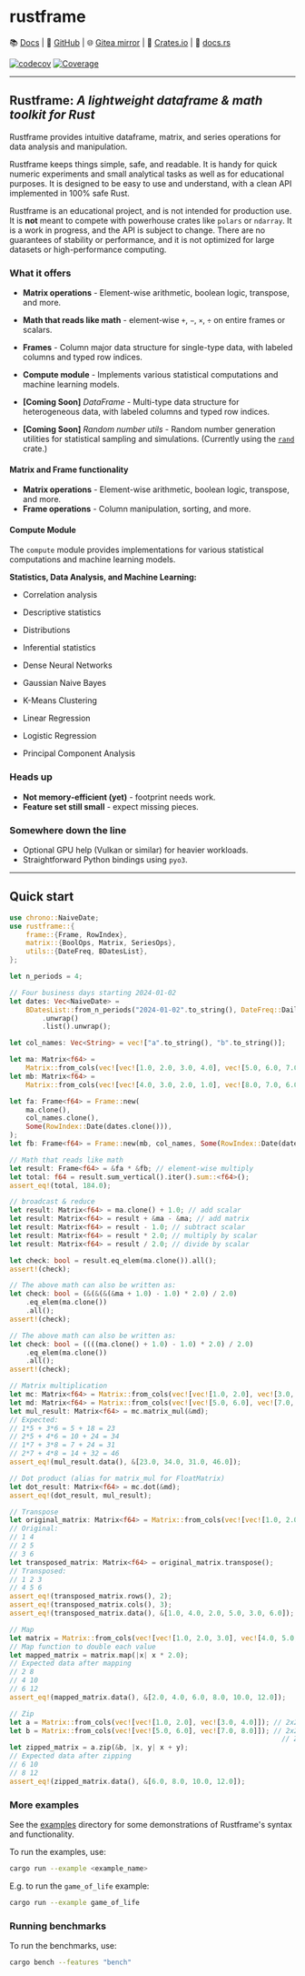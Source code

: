 # rustframe

<!-- # <img align="center" alt="Rustframe" src=".github/rustframe_logo.png" height="50px" /> rustframe -->

<!-- though the centre tag doesn't work as it would noramlly, it achieves the desired effect -->

📚 [Docs](https://magnus167.github.io/rustframe/) | 🐙 [GitHub](https://github.com/Magnus167/rustframe) | 🌐 [Gitea mirror](https://gitea.nulltech.uk/Magnus167/rustframe) | 🦀 [Crates.io](https://crates.io/crates/rustframe) | 🔖 [docs.rs](https://docs.rs/rustframe/latest/rustframe/)

<!-- [![Last commit](https://img.shields.io/endpoint?url=https://magnus167.github.io/rustframe/rustframe/last-commit-date.json)](https://github.com/Magnus167/rustframe) -->

[![codecov](https://codecov.io/gh/Magnus167/rustframe/graph/badge.svg?token=J7ULJEFTVI)](https://codecov.io/gh/Magnus167/rustframe)
[![Coverage](https://img.shields.io/endpoint?url=https://magnus167.github.io/rustframe/docs/tarpaulin-badge.json)](https://magnus167.github.io/rustframe/docs/tarpaulin-report.html)

---

## Rustframe: _A lightweight dataframe & math toolkit for Rust_

Rustframe provides intuitive dataframe, matrix, and series operations for data analysis and manipulation.

Rustframe keeps things simple, safe, and readable. It is handy for quick numeric experiments and small analytical tasks as well as for educational purposes. It is designed to be easy to use and understand, with a clean API implemented in 100% safe Rust.

Rustframe is an educational project, and is not intended for production use. It is **not** meant to compete with powerhouse crates like `polars` or `ndarray`. It is a work in progress, and the API is subject to change. There are no guarantees of stability or performance, and it is not optimized for large datasets or high-performance computing.

### What it offers

- **Matrix operations** - Element-wise arithmetic, boolean logic, transpose, and more.
- **Math that reads like math** - element‑wise `+`, `−`, `×`, `÷` on entire frames or scalars.
- **Frames** - Column major data structure for single-type data, with labeled columns and typed row indices.
- **Compute module** - Implements various statistical computations and machine learning models.

- **[Coming Soon]** _DataFrame_ - Multi-type data structure for heterogeneous data, with labeled columns and typed row indices.

- **[Coming Soon]** _Random number utils_ - Random number generation utilities for statistical sampling and simulations. (Currently using the [`rand`](https://crates.io/crates/rand) crate.)

#### Matrix and Frame functionality

- **Matrix operations** - Element-wise arithmetic, boolean logic, transpose, and more.
- **Frame operations** - Column manipulation, sorting, and more.

#### Compute Module

The `compute` module provides implementations for various statistical computations and machine learning models.

**Statistics, Data Analysis, and Machine Learning:**

- Correlation analysis
- Descriptive statistics
- Distributions
- Inferential statistics

- Dense Neural Networks
- Gaussian Naive Bayes
- K-Means Clustering
- Linear Regression
- Logistic Regression
- Principal Component Analysis

### Heads up

- **Not memory‑efficient (yet)** - footprint needs work.
- **Feature set still small** - expect missing pieces.

### Somewhere down the line

- Optional GPU help (Vulkan or similar) for heavier workloads.
- Straightforward Python bindings using `pyo3`.

---

## Quick start

```rust
use chrono::NaiveDate;
use rustframe::{
    frame::{Frame, RowIndex},
    matrix::{BoolOps, Matrix, SeriesOps},
    utils::{DateFreq, BDatesList},
};

let n_periods = 4;

// Four business days starting 2024‑01‑02
let dates: Vec<NaiveDate> =
    BDatesList::from_n_periods("2024-01-02".to_string(), DateFreq::Daily, n_periods)
        .unwrap()
        .list().unwrap();

let col_names: Vec<String> = vec!["a".to_string(), "b".to_string()];

let ma: Matrix<f64> =
    Matrix::from_cols(vec![vec![1.0, 2.0, 3.0, 4.0], vec![5.0, 6.0, 7.0, 8.0]]);
let mb: Matrix<f64> =
    Matrix::from_cols(vec![vec![4.0, 3.0, 2.0, 1.0], vec![8.0, 7.0, 6.0, 5.0]]);

let fa: Frame<f64> = Frame::new(
    ma.clone(),
    col_names.clone(),
    Some(RowIndex::Date(dates.clone())),
);
let fb: Frame<f64> = Frame::new(mb, col_names, Some(RowIndex::Date(dates)));

// Math that reads like math
let result: Frame<f64> = &fa * &fb; // element‑wise multiply
let total: f64 = result.sum_vertical().iter().sum::<f64>();
assert_eq!(total, 184.0);

// broadcast & reduce
let result: Matrix<f64> = ma.clone() + 1.0; // add scalar
let result: Matrix<f64> = result + &ma - &ma; // add matrix
let result: Matrix<f64> = result - 1.0; // subtract scalar
let result: Matrix<f64> = result * 2.0; // multiply by scalar
let result: Matrix<f64> = result / 2.0; // divide by scalar

let check: bool = result.eq_elem(ma.clone()).all();
assert!(check);

// The above math can also be written as:
let check: bool = (&(&(&(&ma + 1.0) - 1.0) * 2.0) / 2.0)
    .eq_elem(ma.clone())
    .all();
assert!(check);

// The above math can also be written as:
let check: bool = ((((ma.clone() + 1.0) - 1.0) * 2.0) / 2.0)
    .eq_elem(ma.clone())
    .all();
assert!(check);

// Matrix multiplication
let mc: Matrix<f64> = Matrix::from_cols(vec![vec![1.0, 2.0], vec![3.0, 4.0]]);
let md: Matrix<f64> = Matrix::from_cols(vec![vec![5.0, 6.0], vec![7.0, 8.0]]);
let mul_result: Matrix<f64> = mc.matrix_mul(&md);
// Expected:
// 1*5 + 3*6 = 5 + 18 = 23
// 2*5 + 4*6 = 10 + 24 = 34
// 1*7 + 3*8 = 7 + 24 = 31
// 2*7 + 4*8 = 14 + 32 = 46
assert_eq!(mul_result.data(), &[23.0, 34.0, 31.0, 46.0]);

// Dot product (alias for matrix_mul for FloatMatrix)
let dot_result: Matrix<f64> = mc.dot(&md);
assert_eq!(dot_result, mul_result);

// Transpose
let original_matrix: Matrix<f64> = Matrix::from_cols(vec![vec![1.0, 2.0, 3.0], vec![4.0, 5.0, 6.0]]);
// Original:
// 1 4
// 2 5
// 3 6
let transposed_matrix: Matrix<f64> = original_matrix.transpose();
// Transposed:
// 1 2 3
// 4 5 6
assert_eq!(transposed_matrix.rows(), 2);
assert_eq!(transposed_matrix.cols(), 3);
assert_eq!(transposed_matrix.data(), &[1.0, 4.0, 2.0, 5.0, 3.0, 6.0]);

// Map
let matrix = Matrix::from_cols(vec![vec![1.0, 2.0, 3.0], vec![4.0, 5.0, 6.0]]);
// Map function to double each value
let mapped_matrix = matrix.map(|x| x * 2.0);
// Expected data after mapping
// 2 8
// 4 10
// 6 12
assert_eq!(mapped_matrix.data(), &[2.0, 4.0, 6.0, 8.0, 10.0, 12.0]);

// Zip
let a = Matrix::from_cols(vec![vec![1.0, 2.0], vec![3.0, 4.0]]); // 2x2 matrix
let b = Matrix::from_cols(vec![vec![5.0, 6.0], vec![7.0, 8.0]]); // 2x2 matrix
                                                                   // Zip function to add corresponding elements
let zipped_matrix = a.zip(&b, |x, y| x + y);
// Expected data after zipping
// 6 10
// 8 12
assert_eq!(zipped_matrix.data(), &[6.0, 8.0, 10.0, 12.0]);
```

### More examples

See the [examples](./examples/) directory for some demonstrations of Rustframe's syntax and functionality.

To run the examples, use:

```bash
cargo run --example <example_name>
```

E.g. to run the `game_of_life` example:

```bash
cargo run --example game_of_life
```

### Running benchmarks

To run the benchmarks, use:

```bash
cargo bench --features "bench"
```
